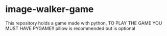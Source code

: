 # image-walker-game
This repository holds a game made with python, TO PLAY THE GAME YOU MUST HAVE PYGAME!! pillow is recommended but is optional 
